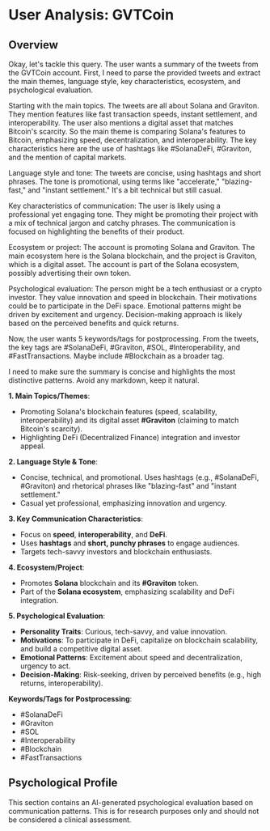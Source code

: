 # User Analysis: GVTCoin

## Overview

<think>
Okay, let's tackle this query. The user wants a summary of the tweets from the GVTCoin account. First, I need to parse the provided tweets and extract the main themes, language style, key characteristics, ecosystem, and psychological evaluation.

Starting with the main topics. The tweets are all about Solana and Graviton. They mention features like fast transaction speeds, instant settlement, and interoperability. The user also mentions a digital asset that matches Bitcoin's scarcity. So the main theme is comparing Solana's features to Bitcoin, emphasizing speed, decentralization, and interoperability. The key characteristics here are the use of hashtags like #SolanaDeFi, #Graviton, and the mention of capital markets.

Language style and tone: The tweets are concise, using hashtags and short phrases. The tone is promotional, using terms like "accelerate," "blazing-fast," and "instant settlement." It's a bit technical but still casual.

Key characteristics of communication: The user is likely using a professional yet engaging tone. They might be promoting their project with a mix of technical jargon and catchy phrases. The communication is focused on highlighting the benefits of their product.

Ecosystem or project: The account is promoting Solana and Graviton. The main ecosystem here is the Solana blockchain, and the project is Graviton, which is a digital asset. The account is part of the Solana ecosystem, possibly advertising their own token.

Psychological evaluation: The person might be a tech enthusiast or a crypto investor. They value innovation and speed in blockchain. Their motivations could be to participate in the DeFi space. Emotional patterns might be driven by excitement and urgency. Decision-making approach is likely based on the perceived benefits and quick returns.

Now, the user wants 5 keywords/tags for postprocessing. From the tweets, the key tags are #SolanaDeFi, #Graviton, #SOL, #Interoperability, and #FastTransactions. Maybe include #Blockchain as a broader tag.

I need to make sure the summary is concise and highlights the most distinctive patterns. Avoid any markdown, keep it natural.
</think>

**1. Main Topics/Themes**:  
- Promoting Solana's blockchain features (speed, scalability, interoperability) and its digital asset **#Graviton** (claiming to match Bitcoin's scarcity).  
- Highlighting DeFi (Decentralized Finance) integration and investor appeal.  

**2. Language Style & Tone**:  
- Concise, technical, and promotional. Uses hashtags (e.g., #SolanaDeFi, #Graviton) and rhetorical phrases like "blazing-fast" and "instant settlement."  
- Casual yet professional, emphasizing innovation and urgency.  

**3. Key Communication Characteristics**:  
- Focus on **speed**, **interoperability**, and **DeFi**.  
- Uses **hashtags** and **short, punchy phrases** to engage audiences.  
- Targets tech-savvy investors and blockchain enthusiasts.  

**4. Ecosystem/Project**:  
- Promotes **Solana** blockchain and its **#Graviton** token.  
- Part of the **Solana ecosystem**, emphasizing scalability and DeFi integration.  

**5. Psychological Evaluation**:  
- **Personality Traits**: Curious, tech-savvy, and value innovation.  
- **Motivations**: To participate in DeFi, capitalize on blockchain scalability, and build a competitive digital asset.  
- **Emotional Patterns**: Excitement about speed and decentralization, urgency to act.  
- **Decision-Making**: Risk-seeking, driven by perceived benefits (e.g., high returns, interoperability).  

**Keywords/Tags for Postprocessing**:  
- #SolanaDeFi  
- #Graviton  
- #SOL  
- #Interoperability  
- #Blockchain  
- #FastTransactions

## Psychological Profile

This section contains an AI-generated psychological evaluation based on communication patterns. This is for research purposes only and should not be considered a clinical assessment.